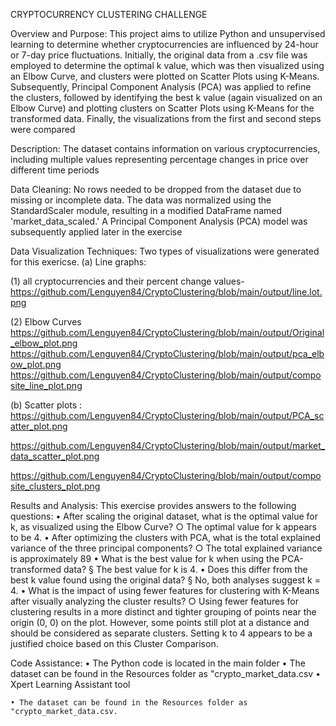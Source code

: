 CRYPTOCURRENCY CLUSTERING CHALLENGE

Overview and Purpose:
This project aims to utilize Python and unsupervised learning to determine whether cryptocurrencies are influenced by 24-hour or 7-day price fluctuations. Initially, the original data from a .csv file was employed to determine the optimal k value, which was then visualized using an Elbow Curve, and clusters were plotted on Scatter Plots using K-Means. Subsequently, Principal Component Analysis (PCA) was applied to refine the clusters, followed by identifying the best k value (again visualized on an Elbow Curve) and plotting clusters on Scatter Plots using K-Means for the transformed data. Finally, the visualizations from the first and second steps were compared

Description:
The dataset contains information on various cryptocurrencies, including multiple values representing percentage changes in price over different time periods

Data Cleaning:
No rows needed to be dropped from the dataset due to missing or incomplete data. The data was normalized using the StandardScaler module, resulting in a modified DataFrame named 'market_data_scaled.' A Principal Component Analysis (PCA) model was subsequently applied later in the exercise

Data Visualization Techniques:
Two types of visualizations were generated for this exericse.
(a) Line graphs:

(1) all cryptocurrencies and their percent change values-
https://github.com/Lenguyen84/CryptoClustering/blob/main/output/line.lot.png

(2) Elbow Curves
https://github.com/Lenguyen84/CryptoClustering/blob/main/output/Original_elbow_plot.png
https://github.com/Lenguyen84/CryptoClustering/blob/main/output/pca_elbow_plot.png
https://github.com/Lenguyen84/CryptoClustering/blob/main/output/composite_line_plot.png

(b) Scatter plots :
https://github.com/Lenguyen84/CryptoClustering/blob/main/output/PCA_scatter_plot.png

https://github.com/Lenguyen84/CryptoClustering/blob/main/output/market_data_scatter_plot.png

https://github.com/Lenguyen84/CryptoClustering/blob/main/output/composite_clusters_plot.png

Results and Analysis:
This exercise provides answers to the following questions:
	•  After scaling the original dataset, what is the optimal value for k, as visualized using the Elbow Curve?
		○ The optimal value for k appears to be 4.
	• After optimizing the clusters with PCA, what is the total explained variance of the three principal components?
		○ The total explained variance is approximately 89
	• What is the best value for k when using the PCA-transformed data?
			§ The best value for k is 4.
	• Does this differ from the best k value found using the original data?
			§ No, both analyses suggest k = 4.
	•  What is the impact of using fewer features for clustering with K-Means after visually analyzing the cluster results?
		○ Using fewer features for clustering results in a more distinct and tighter grouping of points near the origin (0, 0) on the plot. However, some points still plot at a distance and should be considered as separate clusters. Setting k to 4 appears to be a justified choice based on this Cluster Comparison.
  
Code Assistance:
	• The Python code is located in the main folder
	• The dataset can be found in the Resources folder as "crypto_market_data.csv
 	• Xpert Learning Assistant tool









	• The dataset can be found in the Resources folder as "crypto_market_data.csv.
